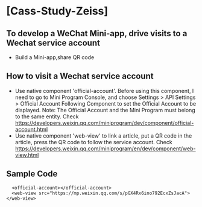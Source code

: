 # [Cass-Study-Zeiss]


## To develop a WeChat Mini-app, drive visits to a Wechat service account

- Build a Mini-app,share QR code


## How to visit a Wechat service account
- Use native component 'official-account'. Before using this component, I need to go to Mini Program Console, and choose Settings > API Settings > Official Account Following Component to set the Official Account to be displayed. Note: The Official Account and the Mini Program must belong to the same entity. 
Check https://developers.weixin.qq.com/miniprogram/dev/component/official-account.html
- Use native component 'web-view' to link a article, put a QR code in the article, press the QR code to follow the service account.
Check https://developers.weixin.qq.com/miniprogram/en/dev/component/web-view.html

## Sample Code
```
  <official-account></official-account>
  <web-view src="https://mp.weixin.qq.com/s/pGX4Rx6ino792EcxZsJacA"></web-view>
```

